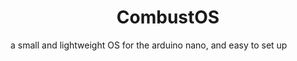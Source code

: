 
<h1 style="text-align: center;">CombustOS</h1>
a small and lightweight OS for the arduino nano, and easy to set up